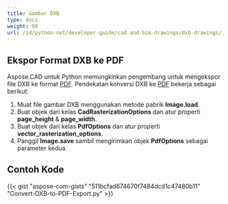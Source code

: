 ```yaml
---
title: Gambar DXB
type: docs
weight: 90
url: /id/python-net/developer-guide/cad-and-bim-drawings/dxb-drawings/
---
```


## **Ekspor Format DXB ke PDF**

Aspose.CAD untuk Python memungkinkan pengembang untuk mengekspor file DXB ke format [PDF](https://docs.fileformat.com/pdf/). Pendekatan konversi DXB ke [PDF](https://docs.fileformat.com/pdf/) bekerja sebagai berikut:

1. Muat file gambar DXB menggunakan metode pabrik **Image.load**.
1. Buat objek dari kelas **CadRasterizationOptions** dan atur properti **page_height** & **page_width**.
1. Buat objek dari kelas **PdfOptions** dan atur properti **vector_rasterization_options**.
1. Panggil **Image.save** sambil mengirimkan objek **PdfOptions** sebagai parameter kedua.

## Contoh Kode

{{< gist "aspose-com-gists" "511bcfad674670f7484dcd1c47480b11" "Convert-DXB-to-PDF-Export.py" >}}
